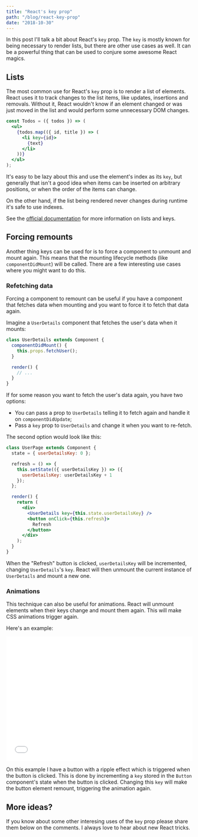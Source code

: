 ```yaml
---
title: "React's key prop"
path: "/blog/react-key-prop"
date: "2018-10-30"
---
```



In this post I'll talk a bit about React's `key` prop.
The `key` is mostly known for being necessary to render lists,
but there are other use cases as well.
It can be a powerful thing that can be used to conjure some awesome
React magics.


## Lists


The most common use for React's `key` prop is to render a list of elements.
React uses it to track changes to the list items, like updates, insertions and removals.
Without it, React wouldn't know if an element changed or was just moved
in the list and would perform some unnecessary DOM changes.

```jsx
const Todos = ({ todos }) => (
  <ul>
    {todos.map(({ id, title }) => (
      <li key={id}>
        {text}
      </li>
    ))}
  </ul>
);
```

It's easy to be lazy about this and use the element's index as its `key`,
but generally that isn't a good idea when items can be inserted on arbitrary
positions, or when the order of the items can change.

On the other hand, if the list being rendered never changes during runtime
it's safe to use indexes.

See the [official documentation](https://reactjs.org/docs/lists-and-keys.html)
for more information on lists and keys.


## Forcing remounts


Another thing keys can be used for is to force a component to unmount and mount again.
This means that the mounting lifecycle methods (like `componentDidMount`)
will be called.
There are a few interesting use cases where you might want to do this.


### Refetching data


Forcing a component to remount can be useful if you have a component that
fetches data when mounting and you want to force it to fetch that data again.

Imagine a `UserDetails` component that fetches the user's data when it mounts:

```jsx
class UserDetails extends Component {
  componentDidMount() {
    this.props.fetchUser();
  }

  render() {
    // ...
  }
}
```

If for some reason you want to fetch the user's data again, you have two options:

- You can pass a prop to `UserDetails` telling it to fetch again and handle it on `componentDidUpdate`;
- Pass a `key` prop to `UserDetails` and change it when you want to re-fetch.

The second option would look like this:

```jsx
class UserPage extends Component {
  state = { userDetailsKey: 0 };

  refresh = () => {
    this.setState(({ userDetailsKey }) => ({
      userDetailsKey: userDetailsKey + 1
    });
  };

  render() {
    return (
      <div>
        <UserDetails key={this.state.userDetailsKey} />
        <button onClick={this.refresh}>
          Refresh
        </button>
      </div>
    );
  }
}
```

When the "Refresh" button is clicked, `userDetailsKey` will be incremented,
changing `UserDetails`'s `key`.
React will then unmount the current instance of `UserDetails` and mount
a new one.


### Animations


This technique can also be useful for animations.
React will unmount elements when their keys change and mount them again.
This will make CSS animations trigger again.

Here's an example:

<iframe
  allowfullscreen='true'
  allowtransparency='true'
  frameborder='no'
  height='336'
  scrolling='no'
  src='//codepen.io/bsonntag/embed/JmqVwB/?height=300&theme-id=0&default-tab=js,result'
  style='display: block; width: 100%;'
  title='Ripple effect using React key'
>
See the Pen
<a href='https://codepen.io/bsonntag/pen/JmqVwB/' target='_blank' rel='noopener'>Ripple effect using React key</a>
by Benjamim Sonntag
(<a href='https://codepen.io/bsonntag' target='_blank' rel='noopener'>@bsonntag</a>)
on <a href='https://codepen.io' target='_blank' rel='noopener'>CodePen</a>.
</iframe>

On this example I have a button with a ripple effect which is triggered when the button is clicked.
This is done by incrementing a `key` stored in the `Button` component's state
when the button is clicked.
Changing this `key` will make the button element remount,
triggering the animation again.


## More ideas?


If you know about some other interesing uses of the `key` prop
please share them below on the comments.
I always love to hear about new React tricks.
